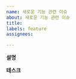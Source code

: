```yaml
---
name: 새로운 기능 관련 이슈
about: 새로운 기능 관련 이슈
title: 
labels: feature
assignees:

---
```


**설명**

**테스크**
